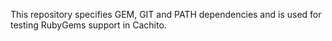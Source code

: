 This repository specifies GEM, GIT and PATH dependencies and is used for testing
RubyGems support in Cachito.
